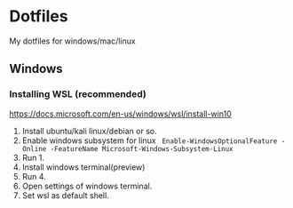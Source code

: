 # Dotfiles
My dotfiles for windows/mac/linux

## Windows
### Installing WSL (recommended)
https://docs.microsoft.com/en-us/windows/wsl/install-win10
1. Install ubuntu/kali linux/debian or so.
1. Enable windows subsystem for linux
``` Enable-WindowsOptionalFeature -Online -FeatureName Microsoft-Windows-Subsystem-Linux```
1. Run 1.
1. Install windows terminal(preview)
1. Run 4.
1. Open settings of windows terminal.
1. Set wsl as default shell.
